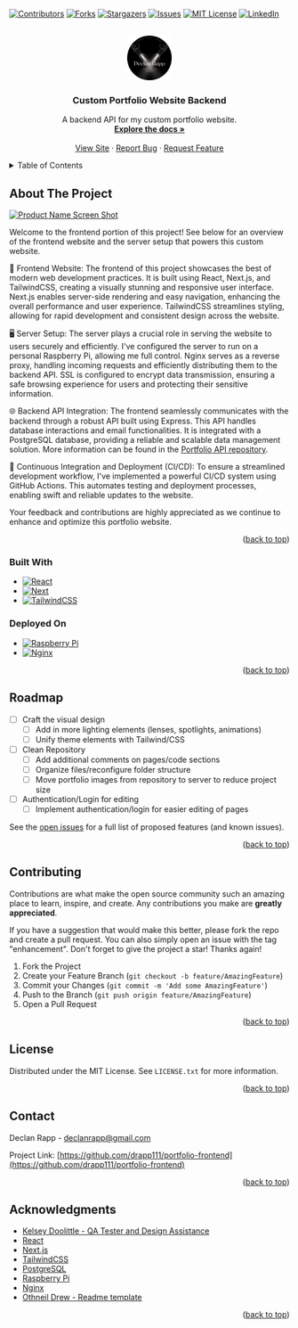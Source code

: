 <!-- Improved compatibility of back to top link: See: https://github.com/othneildrew/Best-README-Template/pull/73 -->
<a name="readme-top"></a>
<!--
*** Thanks for checking out the Best-README-Template. If you have a suggestion
*** that would make this better, please fork the repo and create a pull request
*** or simply open an issue with the tag "enhancement".
*** Don't forget to give the project a star!
*** Thanks again! Now go create something AMAZING! :D
-->



<!-- PROJECT SHIELDS -->
<!--
*** I'm using markdown "reference style" links for readability.
*** Reference links are enclosed in brackets [ ] instead of parentheses ( ).
*** See the bottom of this document for the declaration of the reference variables
*** for contributors-url, forks-url, etc. This is an optional, concise syntax you may use.
*** https://www.markdownguide.org/basic-syntax/#reference-style-links
-->
[![Contributors][contributors-shield]][contributors-url]
[![Forks][forks-shield]][forks-url]
[![Stargazers][stars-shield]][stars-url]
[![Issues][issues-shield]][issues-url]
[![MIT License][license-shield]][license-url]
[![LinkedIn][linkedin-shield]][linkedin-url]



<!-- PROJECT LOGO -->
<br />
<div align="center">
  <a href="https://github.com/drapp111/portfolio-frontend">
    <img src="/public/assets/logo.webp" alt="Logo" width="80" height="80">
  </a>

<h3 align="center">Custom Portfolio Website Backend</h3>

  <p align="center">
    A backend API for my custom portfolio website.
    <br />
    <a href="https://github.com/drapp111/portfolio-frontend"><strong>Explore the docs »</strong></a>
    <br />
    <br />
    <a href="https://declanrappdesign.com">View Site</a>
    ·
    <a href="https://github.com/drapp111/portfolio-frontend/issues">Report Bug</a>
    ·
    <a href="https://github.com/drapp111/portfolio-frontend/issues">Request Feature</a>
  </p>
</div>



<!-- TABLE OF CONTENTS -->
<details>
  <summary>Table of Contents</summary>
  <ol>
    <li>
      <a href="#about-the-project">About The Project</a>
      <ul>
        <li><a href="#built-with">Built With</a></li>
        <li><a href="#deployed-on">Deployed On</a></li>
      </ul>
    </li>
    <li><a href="#roadmap">Roadmap</a></li>
    <li><a href="#contributing">Contributing</a></li>
    <li><a href="#license">License</a></li>
    <li><a href="#contact">Contact</a></li>
    <li><a href="#acknowledgments">Acknowledgments</a></li>
  </ol>
</details>



<!-- ABOUT THE PROJECT -->
## About The Project

[![Product Name Screen Shot][product-screenshot]](https://declanrappdesign.com)

Welcome to the frontend portion of this project! See below for an overview of the frontend website and the server setup that powers this custom website.

🎨 Frontend Website:
The frontend of this project showcases the best of modern web development practices. It is built using React, Next.js, and TailwindCSS, creating a visually stunning and responsive user interface. Next.js enables server-side rendering and easy navigation, enhancing the overall performance and user experience. TailwindCSS streamlines styling, allowing for rapid development and consistent design across the website.

🖥️ Server Setup:
The server plays a crucial role in serving the website to users securely and efficiently. I've configured the server to run on a personal Raspberry Pi, allowing me full control. Nginx serves as a reverse proxy, handling incoming requests and efficiently distributing them to the backend API. SSL is configured to encrypt data transmission, ensuring a safe browsing experience for users and protecting their sensitive information.

🌐 Backend API Integration:
The frontend seamlessly communicates with the backend through a robust API built using Express. This API handles database interactions and email functionalities. It is integrated with a PostgreSQL database, providing a reliable and scalable data management solution. More information can be found in the [Portfolio API repository](https://github.com/drapp111/portfolio-api).

🔁 Continuous Integration and Deployment (CI/CD):
To ensure a streamlined development workflow, I've implemented a powerful CI/CD system using GitHub Actions. This automates testing and deployment processes, enabling swift and reliable updates to the website.

Your feedback and contributions are highly appreciated as we continue to enhance and optimize this portfolio website.

<p align="right">(<a href="#readme-top">back to top</a>)</p>



### Built With

* [![React][React.js]][React-url]
* [![Next][Next.js]][Next-url]
* [![TailwindCSS][Tailwind]][Tailwind-url]

### Deployed On

* [![Raspberry Pi][Pi]][Pi-url]
* [![Nginx][Nginx]][Nginx-url]

<p align="right">(<a href="#readme-top">back to top</a>)</p>

<!-- ROADMAP -->
## Roadmap

- [ ] Craft the visual design
    - [ ] Add in more lighting elements (lenses, spotlights, animations)
    - [ ] Unify theme elements with Tailwind/CSS
- [ ] Clean Repository
    - [ ] Add additional comments on pages/code sections
    - [ ] Organize files/reconfigure folder structure
    - [ ] Move portfolio images from repository to server to reduce project size
- [ ] Authentication/Login for editing
    - [ ] Implement authentication/login for easier editing of pages

See the [open issues](https://github.com/drapp111/portfolio-frontend/issues) for a full list of proposed features (and known issues).

<p align="right">(<a href="#readme-top">back to top</a>)</p>



<!-- CONTRIBUTING -->
## Contributing

Contributions are what make the open source community such an amazing place to learn, inspire, and create. Any contributions you make are **greatly appreciated**.

If you have a suggestion that would make this better, please fork the repo and create a pull request. You can also simply open an issue with the tag "enhancement".
Don't forget to give the project a star! Thanks again!

1. Fork the Project
2. Create your Feature Branch (`git checkout -b feature/AmazingFeature`)
3. Commit your Changes (`git commit -m 'Add some AmazingFeature'`)
4. Push to the Branch (`git push origin feature/AmazingFeature`)
5. Open a Pull Request

<p align="right">(<a href="#readme-top">back to top</a>)</p>



<!-- LICENSE -->
## License

Distributed under the MIT License. See `LICENSE.txt` for more information.

<p align="right">(<a href="#readme-top">back to top</a>)</p>



<!-- CONTACT -->
## Contact

Declan Rapp - declanrapp@gmail.com

Project Link: [https://github.com/drapp111/portfolio-frontend](https://github.com/drapp111/portfolio-frontend)

<p align="right">(<a href="#readme-top">back to top</a>)</p>



<!-- ACKNOWLEDGMENTS -->
## Acknowledgments

* [Kelsey Doolittle - QA Tester and Design Assistance](https://www.linkedin.com/in/kelsey-doolittle)
* [React](https://expressjs.com/)
* [Next.js](https://expressjs.com/)
* [TailwindCSS](https://expressjs.com/)
* [PostgreSQL](https://www.postgresql.org/docs/)
* [Raspberry Pi](https://www.raspberrypi.com/documentation/)
* [Nginx](https://docs.nginx.com/)
* [Othneil Drew - Readme template](https://github.com/othneildrew/Best-README-Template/tree/master)


<p align="right">(<a href="#readme-top">back to top</a>)</p>



<!-- MARKDOWN LINKS & IMAGES -->
<!-- https://www.markdownguide.org/basic-syntax/#reference-style-links -->
[contributors-shield]: https://img.shields.io/github/contributors/drapp111/portfolio-frontend.svg?style=for-the-badge
[contributors-url]: https://github.com/drapp111/portfolio-frontend/graphs/contributors
[forks-shield]: https://img.shields.io/github/forks/drapp111/portfolio-frontend.svg?style=for-the-badge
[forks-url]: https://github.com/drapp111/portfolio-frontend/network/members
[stars-shield]: https://img.shields.io/github/stars/drapp111/portfolio-frontend.svg?style=for-the-badge
[stars-url]: https://github.com/drapp111/portfolio-frontend/stargazers
[issues-shield]: https://img.shields.io/github/issues/drapp111/portfolio-frontend.svg?style=for-the-badge
[issues-url]: https://github.com/drapp111/portfolio-frontend/issues
[license-shield]: https://img.shields.io/github/license/drapp111/portfolio-frontend.svg?style=for-the-badge
[license-url]: https://github.com/drapp111/portfolio-frontend/LICENSE.txt
[linkedin-shield]: https://img.shields.io/badge/-LinkedIn-black.svg?style=for-the-badge&logo=linkedin&colorB=555
[linkedin-url]: https://linkedin.com/in/declanrapp
[product-screenshot]: /public/assets/site-screenshot.webp
[Next.js]: https://img.shields.io/badge/next.js-20232A?style=for-the-badge&logo=nextdotjs&logoColor=white
[Next-url]: https://nextjs.org/
[React.js]: https://img.shields.io/badge/React-20232A?style=for-the-badge&logo=react&logoColor=61DAFB
[React-url]: https://reactjs.org/
[Tailwind]: https://img.shields.io/badge/TailwindCSS-20232A?style=for-the-badge&logo=tailwindcss&logoColor=3490dc
[Tailwind-url]: https://tailwindcss.com/
[Postgres]: https://img.shields.io/badge/Postgres-20232A?style=for-the-badge&logo=postgresql&logoColor=61DAFB
[Postgres-url]: https://www.postgresql.org/docs/
[Pi]: https://img.shields.io/badge/Raspberry_Pi-20232A?style=for-the-badge&logo=raspberrypi&logoColor=c7053d
[Pi-url]: https://www.raspberrypi.com/documentation/
[Nginx]: https://img.shields.io/badge/Nginx-20232A?style=for-the-badge&logo=nginx&logoColor=009900
[Nginx-url]: https://docs.nginx.com/
